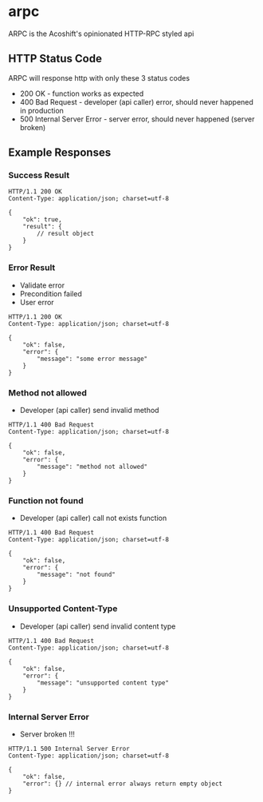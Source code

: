 # arpc

ARPC is the Acoshift's opinionated HTTP-RPC styled api

## HTTP Status Code

ARPC will response http with only these 3 status codes

- 200 OK - function works as expected
- 400 Bad Request - developer (api caller) error, should never happened in production
- 500 Internal Server Error - server error, should never happened (server broken)

## Example Responses

### Success Result

```http
HTTP/1.1 200 OK
Content-Type: application/json; charset=utf-8

{
	"ok": true,
	"result": {
		// result object
	}
}
```

### Error Result

- Validate error
- Precondition failed
- User error

```http
HTTP/1.1 200 OK
Content-Type: application/json; charset=utf-8

{
	"ok": false,
	"error": {
		"message": "some error message"
	}
}
```

### Method not allowed

- Developer (api caller) send invalid method

```http
HTTP/1.1 400 Bad Request
Content-Type: application/json; charset=utf-8

{
	"ok": false,
	"error": {
		"message": "method not allowed"
	}
}
```

### Function not found

- Developer (api caller) call not exists function

```http
HTTP/1.1 400 Bad Request
Content-Type: application/json; charset=utf-8

{
	"ok": false,
	"error": {
		"message": "not found"
	}
}
```

### Unsupported Content-Type

- Developer (api caller) send invalid content type

```http
HTTP/1.1 400 Bad Request
Content-Type: application/json; charset=utf-8

{
	"ok": false,
	"error": {
		"message": "unsupported content type"
	}
}
```

### Internal Server Error

- Server broken !!!

```http
HTTP/1.1 500 Internal Server Error
Content-Type: application/json; charset=utf-8

{
	"ok": false,
	"error": {} // internal error always return empty object
}
```
